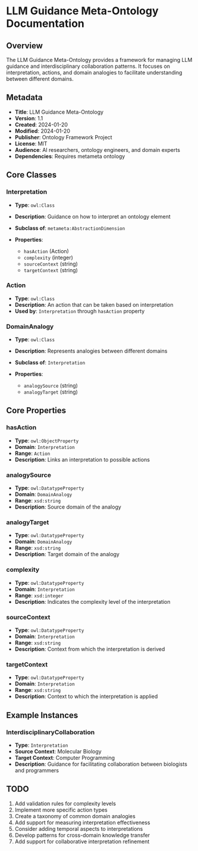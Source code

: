 # LLM Guidance Meta-Ontology Documentation

## Overview
The LLM Guidance Meta-Ontology provides a framework for managing LLM guidance and interdisciplinary collaboration patterns. It focuses on interpretation, actions, and domain analogies to facilitate understanding between different domains.

## Metadata

- **Title**: LLM Guidance Meta-Ontology
- **Version**: 1.1
- **Created**: 2024-01-20
- **Modified**: 2024-01-20
- **Publisher**: Ontology Framework Project
- **License**: MIT
- **Audience**: AI researchers, ontology engineers, and domain experts
- **Dependencies**: Requires metameta ontology

## Core Classes

### Interpretation

- **Type**: `owl:Class`
- **Description**: Guidance on how to interpret an ontology element
- **Subclass of**: `metameta:AbstractionDimension`
- **Properties**:

  - `hasAction` (Action)
  - `complexity` (integer)
  - `sourceContext` (string)
  - `targetContext` (string)

### Action

- **Type**: `owl:Class`
- **Description**: An action that can be taken based on interpretation
- **Used by**: `Interpretation` through `hasAction` property

### DomainAnalogy

- **Type**: `owl:Class`
- **Description**: Represents analogies between different domains
- **Subclass of**: `Interpretation`
- **Properties**:

  - `analogySource` (string)
  - `analogyTarget` (string)

## Core Properties

### hasAction

- **Type**: `owl:ObjectProperty`
- **Domain**: `Interpretation`
- **Range**: `Action`
- **Description**: Links an interpretation to possible actions

### analogySource

- **Type**: `owl:DatatypeProperty`
- **Domain**: `DomainAnalogy`
- **Range**: `xsd:string`
- **Description**: Source domain of the analogy

### analogyTarget

- **Type**: `owl:DatatypeProperty`
- **Domain**: `DomainAnalogy`
- **Range**: `xsd:string`
- **Description**: Target domain of the analogy

### complexity

- **Type**: `owl:DatatypeProperty`
- **Domain**: `Interpretation`
- **Range**: `xsd:integer`
- **Description**: Indicates the complexity level of the interpretation

### sourceContext

- **Type**: `owl:DatatypeProperty`
- **Domain**: `Interpretation`
- **Range**: `xsd:string`
- **Description**: Context from which the interpretation is derived

### targetContext

- **Type**: `owl:DatatypeProperty`
- **Domain**: `Interpretation`
- **Range**: `xsd:string`
- **Description**: Context to which the interpretation is applied

## Example Instances

### InterdisciplinaryCollaboration

- **Type**: `Interpretation`
- **Source Context**: Molecular Biology
- **Target Context**: Computer Programming
- **Description**: Guidance for facilitating collaboration between biologists and programmers

## TODO

1. Add validation rules for complexity levels
2. Implement more specific action types
3. Create a taxonomy of common domain analogies
4. Add support for measuring interpretation effectiveness
5. Consider adding temporal aspects to interpretations
6. Develop patterns for cross-domain knowledge transfer
7. Add support for collaborative interpretation refinement 